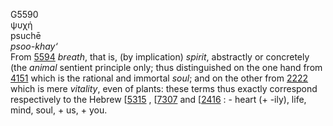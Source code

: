 <body>
  <p>G5590<br>  ψυχή  <br> psuchē  <br><i>psoo-khay‘ </i><br>From <a href="g5594.htm">5594</a>  <i>breath</i>, that is, (by implication) <i>spirit</i>, abstractly or concretely (the <i>animal</i> sentient principle only; thus distinguished on the one hand from <a href="g4151.htm">4151</a>  which is the rational and immortal <i>soul</i>; and on the other from <a href="g2222.htm">2222</a>  which is mere <i>vitality</i>, even of plants: these terms thus exactly correspond respectively to the Hebrew [<a href="h5315.htm">5315</a> , [<a href="h7307.htm">7307</a>  and [<a href="h2416.htm">2416</a> : - heart (+ -ily), life, mind, soul, + us, + you.<br></p>
 </body>